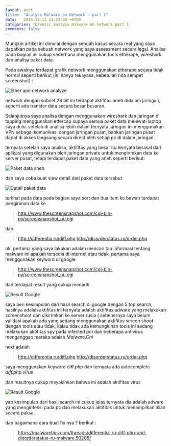 ```yaml
---
layout: post
title:  "Analyze Malware on Network - part 1"
date:   2016-12-11 14:23:00 +0700
categories: forensic analyze malware on network part 1
comments: false
---
```


Mungkin artikel ini dimulai dengan sebuah kasus secara real yang saya dapatkan pada sebuah network yang saya assessment secara legal. Analisa pada bagian ini cukup sederhana menggunakan tools etherape, wireshark dan analisa paket data.

Pada awalnya terdapat grafik network menggunakan etherape secara tidak normal seperti berikut (ini hanya rekayasa, kebetulan nda sempet screenshot) :

![Ether ape network analyze](http://k1m0ch1.github.io/images/malware-analyze-3.png)

network dengan subnet 28 bit ini terdapat aktifitas aneh didalam jaringan, seperti ada transfer data secara besar besaran. 

Selanjutnya saya analisa dengan menggunakan wireshark dan jaringan di tapping menggunakan ettercap supaya semua paket data melewati laptop saya dulu. setelah di analisa lebih dalam ternyata jaringan ini menggunakan VPN sebagai komunikasi dengan jaringan pusat, bahkan jaringan pusat dapat di akses langsung secara direct oleh setiap pc di dalam jaringan.

ternyata setelah saya analisa, aktifitas yang besar itu ternyata berasal dari aplikasi yang digunakan oleh jaringan private untuk mengirimkan data ke server pusat, tetapi terdapat paket data yang aneh seperti berikut:

![Paket data aneh](http://k1m0ch1.github.io/images/malware-analyze-1.png)

dan saya coba buat view detail dari paket data tersebut

![Detail paket data](http://k1m0ch1.github.io/images/malware-analyze-2.png)

terlihat pada data pada bagian saya sort dan dua item ke bawah terdapat pengiriman data ke 

> http://www.thescreensnapshot.com/cgi-bin-py/screensnapshot_uu.cgi 

dan

> http://differentia.ru/diff.php
> http://disorderstatus.ru/order.php

ok, pertama yang saya lakukan adalah mencari tau informasi tentang malware ini apakah tersedia di internet atau tidak, pertama saya menggunakan keyword di google

> http://www.thescreensnapshot.com/cgi-bin-py/screensnapshot_uu.cgi

dan terdapat result yang cukup menarik

![Result Google](http://k1m0ch1.github.io/images/malware-analyze-4.png)

saya beri kesimpulan dari hasil search di google dengan 5 top search, hasilnya adalah aktifitas ini ternyata adalah aktifitas adware yang melakukan screenshoot dan dikirimkan ke server rusia ( sebenernya saya belum validasi apakah ada yang sedang menggunakan aktifitas screen shoot dengan tools atau tidak, kalau tidak ada kemungkinan tools ini sedang melakukan aktifitas spy pada infected pc) dan beberapa antivirus menganggap mereka adalah *Malware.Chi*

next adalah

> http://differentia.ru/diff.php
> http://disorderstatus.ru/order.php

saya menggunakan keyword diff.php dan ternyata ada autocomplete _diff.php virus_

dan resultnya cukup meyakinkan bahwa ini adalah aktifitas virus

![Result Google](http://k1m0ch1.github.io/images/malware-analyze-5.png)

yap kesimpulan dari hasil search ini cukup jelas ternyata dia adalah adware yang menginfeksi pada pc dan melakukan aktifitas untuk menampilkan iklan secara paksa.

dan bagaimana cara buat fix nya ? berikut :

> https://malwaretips.com/threads/differentia-ru-diff-php-and-disorderstatus-ru-malware.50205/